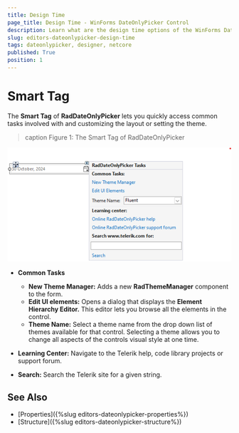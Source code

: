 ```yaml
---
title: Design Time
page_title: Design Time - WinForms DateOnlyPicker Control
description: Learn what are the design time options of the WinForms DateTimePicker.
slug: editors-dateonlypicker-design-time
tags: dateonlypicker, designer, netcore
published: True
position: 1
---
```


# Smart Tag

The __Smart Tag__ of __RadDateOnlyPicker__ lets you quickly access common tasks involved with and customizing the layout or setting the theme.

>caption Figure 1: The Smart Tag of RadDateOnlyPicker

![WinForms RadDateOnlyPicker Smart Tag](images/dateonlypicker-smart-tag001.png) 

* __Common Tasks__
    - __New Theme Manager:__ Adds a new __RadThemeManager__ component to the form.
    - __Edit UI elements:__ Opens a dialog that displays the __Element Hierarchy Editor.__ This editor lets you browse all the elements in the control.
    - __Theme Name:__ Select a theme name from the drop down list of themes available for that control. Selecting a theme allows you to change all aspects of the controls visual style at one time.
 
* __Learning Center:__ Navigate to the Telerik help, code library projects or support forum.
* __Search:__ Search the Telerik site for a given string.

## See Also

* [Properties]({%slug editors-dateonlypicker-properties%})
* [Structure]({%slug editors-dateonlypicker-structure%})
